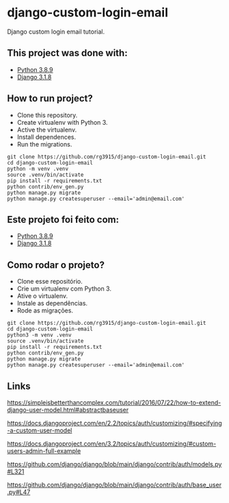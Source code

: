 # django-custom-login-email

Django custom login email tutorial.

## This project was done with:

* [Python 3.8.9](https://www.python.org/)
* [Django 3.1.8](https://www.djangoproject.com/)

## How to run project?

* Clone this repository.
* Create virtualenv with Python 3.
* Active the virtualenv.
* Install dependences.
* Run the migrations.

```
git clone https://github.com/rg3915/django-custom-login-email.git
cd django-custom-login-email
python -m venv .venv
source .venv/bin/activate
pip install -r requirements.txt
python contrib/env_gen.py
python manage.py migrate
python manage.py createsuperuser --email='admin@email.com'
```

## Este projeto foi feito com:

* [Python 3.8.9](https://www.python.org/)
* [Django 3.1.8](https://www.djangoproject.com/)

## Como rodar o projeto?

* Clone esse repositório.
* Crie um virtualenv com Python 3.
* Ative o virtualenv.
* Instale as dependências.
* Rode as migrações.

```
git clone https://github.com/rg3915/django-custom-login-email.git
cd django-custom-login-email
python3 -m venv .venv
source .venv/bin/activate
pip install -r requirements.txt
python contrib/env_gen.py
python manage.py migrate
python manage.py createsuperuser --email='admin@email.com'
```

## Links

https://simpleisbetterthancomplex.com/tutorial/2016/07/22/how-to-extend-django-user-model.html#abstractbaseuser

https://docs.djangoproject.com/en/2.2/topics/auth/customizing/#specifying-a-custom-user-model

https://docs.djangoproject.com/en/3.2/topics/auth/customizing/#custom-users-admin-full-example

https://github.com/django/django/blob/main/django/contrib/auth/models.py#L321

https://github.com/django/django/blob/main/django/contrib/auth/base_user.py#L47

